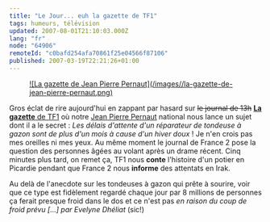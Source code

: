 ```yaml
---
title: "Le Jour... euh la gazette de TF1"
tags: humeurs, télévision
updated: 2007-08-01T21:10:03.000Z
lang: "fr"
node: "64906"
remoteId: "c0bafd254afa70861f25e04566f87106"
published: 2007-03-19T22:21:26+01:00
---
```

 


<figure class="object-left"><a href="/images/la-gazette-de-jean-pierre-pernaut.png">![La gazette de Jean Pierre Pernaut](/images//la-gazette-de-jean-pierre-pernaut.png)
</a></figure>


Gros éclat de rire aujourd'hui en zappant par hasard sur <strike>le journal de 13h</strike>
[**La gazette** de TF1](http://videos.tf1.fr/video/news/) où notre [Jean Pierre Pernaut](http://fr.wikipedia.org/wiki/Jean-Pierre_Pernaut) national nous lance un sujet dont il a le secret : *Les délais d'attente d'un réparateur de tondeuse à gazon sont de plus d'un mois à cause d'un hiver doux* ! Je n'en crois pas mes oreilles ni mes yeux. Au même moment le journal de France 2 pose la question des personnes âgées au volant après un drame récent. Cinq minutes plus tard, on remet ça, TF1 nous **conte** l'histoire d'un potier en Picardie pendant que France 2 nous **informe** des attentats en Irak.

 
Au delà de l'anecdote sur les tondeuses à gazon qui prête à sourire, voir que ce type est fidèlement regardé chaque jour par 8 millions de personnes ça ferait presque froid dans le dos et ce n'est pas *en raison du coup de froid prévu [...] par Evelyne Dhéliat* (sic!)

